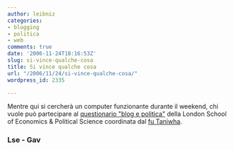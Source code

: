 ```yaml
---
author: leibniz
categories:
- blogging
- politica
- web
comments: true
date: '2006-11-24T18:16:53Z'
slug: si-vince-qualche-cosa
title: Si vince qualche cosa
url: "/2006/11/24/si-vince-qualche-cosa/"
wordpress_id: 2335

---
```

Mentre qui si cercherà un computer funzionante durante il weekend, chi vuole può partecipare al [questionario "blog e politica"](https://www.survey.bris.ac.uk/lsewebsite/politicablogger/) della London School of Economics & Political Science coordinata dal [fu Taniwha](https://www.giuseppeveltri.it/italian/Blog/blog.html). 

### Lse - Gav
